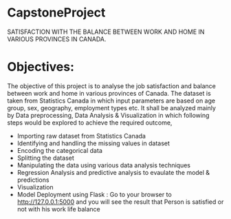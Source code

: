 # CapstoneProject
SATISFACTION WITH THE BALANCE BETWEEN WORK AND HOME IN VARIOUS PROVINCES IN CANADA.

# Objectives:
The objective of this project is to analyse the job satisfaction and balance between work and home in various provinces of Canada. The dataset is taken from Statistics Canada in which input parameters are based on age group, sex, geography, employment types etc. It shall be analyzed mainly by Data preprocessing, Data Analysis & Visualization in which following steps would be explored to achieve the required outcome,

* Importing raw dataset from Statistics Canada 
* Identifying and handling the missing values in dataset
* Encoding the categorical data
* Splitting the dataset
* Manipulating the data using various data analysis techniques
* Regression Analysis and predictive analysis to evaulate the model & predictions
* Visualization 
* Model Deployment using Flask : Go to your browser to http://127.0.0.1:5000 and you will see the result that Person is satisfied or not with his work life balance
